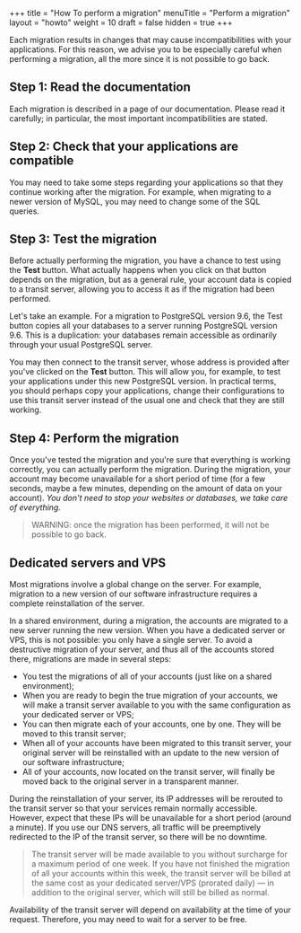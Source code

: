 +++
title = "How To perform a migration"
menuTitle = "Perform a migration"
layout = "howto"
weight = 10
draft = false
hidden = true
+++

Each migration results in changes that may cause incompatibilities with your applications. For this reason, we advise you to be especially careful when performing a migration, all the more since it is not possible to go back.

## Step 1: Read the documentation

Each migration is described in a page of our documentation. Please read it carefully; in particular, the most important incompatibilities are stated.

## Step 2: Check that your applications are compatible

You may need to take some steps regarding your applications so that they continue working after the migration. For example, when migrating to a newer version of MySQL, you may need to change some of the SQL queries.

## Step 3: Test the migration

Before actually performing the migration, you have a chance to test using the **Test** button. What actually happens when you click on that button depends on the migration, but as a general rule, your account data is copied to a transit server, allowing you to access it as if the migration had been performed.

Let's take an example. For a migration to PostgreSQL version 9.6, the Test button copies all your databases to a server running PostgreSQL version 9.6. This is a duplication: your databases remain accessible as ordinarily through your usual PostgreSQL server.

You may then connect to the transit server, whose address is provided after you've clicked on the **Test** button. This will allow you, for example, to test your applications under this new PostgreSQL version. In practical terms, you should perhaps copy your applications, change their configurations to use this transit server instead of the usual one and check that they are still working.

## Step 4: Perform the migration
Once you've tested the migration and you're sure that everything is working correctly, you can actually perform the migration. During the migration, your account may become unavailable for a short period of time (for a few seconds, maybe a few minutes, depending on the amount of data on your account). _You don't need to stop your websites or databases, we take care of everything._

> WARNING: once the migration has been performed, it will not be possible to go back.


## Dedicated servers and VPS
Most migrations involve a global change on the server. For example, migration to a new version of our software infrastructure requires a complete reinstallation of the server.

In a shared environment, during a migration, the accounts are migrated to a new server running the new version. When you have a dedicated server or VPS, this is not possible: you only have a single server. To avoid a destructive migration of your server, and thus all of the accounts stored there, migrations are made in several steps:

- You test the migrations of all of your accounts (just like on a shared environment);
- When you are ready to begin the true migration of your accounts, we will make a transit server available to you with the same configuration as your dedicated server or VPS;
- You can then migrate each of your accounts, one by one. They will be moved to this transit server;
- When all of your accounts have been migrated to this transit server, your original server will be reinstalled with an update to the new version of our software infrastructure;
- All of your accounts, now located on the transit server, will finally be moved back to the original server in a transparent manner.

During the reinstallation of your server, its IP addresses will be rerouted to the transit server so that your services remain normally accessible. However, expect that these IPs will be unavailable for a short period (around a minute). If you use our DNS servers, all traffic will be preemptively redirected to the IP of the transit server, so there will be no downtime.


> The transit server will be made available to you without surcharge for a maximum period of one week. If you have not finished the migration of all your accounts within this week, the transit server will be billed at the same cost as your dedicated server/VPS (prorated daily) — in addition to the original server, which will still be billed as normal.


Availability of the transit server will depend on availability at the time of your request. Therefore, you may need to wait for a server to be free.


